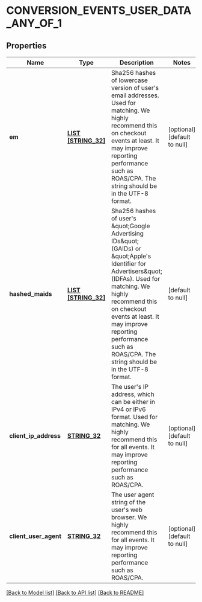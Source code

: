 # CONVERSION_EVENTS_USER_DATA_ANY_OF_1

## Properties
Name | Type | Description | Notes
------------ | ------------- | ------------- | -------------
**em** | [**LIST [STRING_32]**](STRING_32.md) | Sha256 hashes of lowercase version of user&#39;s email addresses. Used for matching. We highly recommend this on checkout events at least. It may improve reporting performance such as ROAS/CPA. The string should be in the UTF-8 format. | [optional] [default to null]
**hashed_maids** | [**LIST [STRING_32]**](STRING_32.md) | Sha256 hashes of user&#39;s \&quot;Google Advertising IDs\&quot; (GAIDs) or \&quot;Apple&#39;s Identifier for Advertisers\&quot; (IDFAs). Used for matching. We highly recommend this on checkout events at least. It may improve reporting performance such as ROAS/CPA. The string should be in the UTF-8 format. | [default to null]
**client_ip_address** | [**STRING_32**](STRING_32.md) | The user&#39;s IP address, which can be either in IPv4 or IPv6 format. Used for matching. We highly recommend this for all events. It may improve reporting performance such as ROAS/CPA. | [optional] [default to null]
**client_user_agent** | [**STRING_32**](STRING_32.md) | The user agent string of the user&#39;s web browser. We highly recommend this for all events. It may improve reporting performance such as ROAS/CPA. | [optional] [default to null]

[[Back to Model list]](../README.md#documentation-for-models) [[Back to API list]](../README.md#documentation-for-api-endpoints) [[Back to README]](../README.md)


